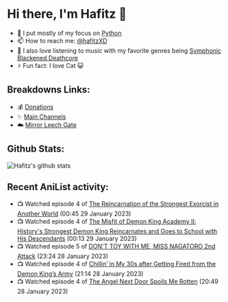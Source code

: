 # Hi there, I'm Hafitz 👋
- 🐍 I put mostly of my focus on [Python](https://python.org)
- 📫 How to reach me: [@hafitzXD](https://t.me/hafitzXD)
- 🎵 I also love listening to music with my favorite genres being [Symphonic Blackened Deathcore](https://youtu.be/qyYmS_iBcy4)
- ⚡ Fun fact: I love Cat 😺

## Breakdowns Links:
- 💰 [Donations](https://t.me/TheBreakdowns/2)
- ✨ [Main Channels](https://t.me/TheBreakdowns)
- ☁️ [Mirror Leech Gate](https://t.me/BreakdownsGate)

## Github Stats:
![Hafitz's github stats](https://github-readme-stats.vercel.app/api?username=breakdowns&show_icons=true&count_private=true&bg_color=00000000&text_color=777)

## Recent AniList activity:
<!-- ANILIST_ACTIVITY:start -->

-   📺 Watched episode 4 of [The Reincarnation of the Strongest Exorcist in Another World](https://anilist.co/anime/144553) (00:45 29 January 2023)
-   📺 Watched episode 4 of [The Misfit of Demon King Academy Ⅱ: History's Strongest Demon King Reincarnates and Goes to School with His Descendants](https://anilist.co/anime/130588) (00:13 29 January 2023)
-   📺 Watched episode 5 of [DON'T TOY WITH ME, MISS NAGATORO 2nd Attack](https://anilist.co/anime/140596) (23:24 28 January 2023)
-   📺 Watched episode 4 of [Chillin’ in My 30s after Getting Fired from the Demon King’s Army](https://anilist.co/anime/152523) (21:14 28 January 2023)
-   📺 Watched episode 4 of [The Angel Next Door Spoils Me Rotten](https://anilist.co/anime/143338) (20:49 28 January 2023)

<!-- ANILIST_ACTIVITY:end -->
